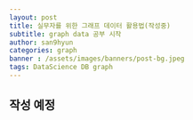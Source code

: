 ```yaml
---
layout: post
title: 실무자를 위한 그래프 데이터 활용법(작성중)
subtitle: graph data 공부 시작
author: san9hyun
categories: graph
banner : /assets/images/banners/post-bg.jpeg
tags: DataScience DB graph
---
```


## 작성 예정
